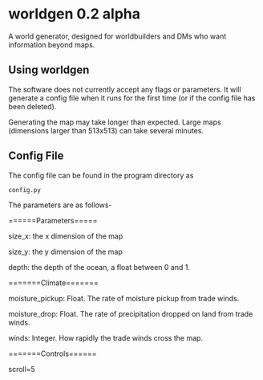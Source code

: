 worldgen 0.2 alpha
========

A world generator, designed for worldbuilders and DMs who want information beyond maps.

## Using worldgen

The software does not currently accept any flags or parameters. It will generate a config file when it runs for the first time (or if the config file has been deleted).

Generating the map may take longer than expected. Large maps (dimensions larger than 513x513) can take several minutes.

## Config File

The config file can be found in the program directory as

    config.py

The parameters are as follows-

======Parameters=====

size_x: the x dimension of the map

size_y: the y dimension of the map

depth: the depth of the ocean, a float between 0 and 1.

=======Climate=======

moisture_pickup: Float. The rate of moisture pickup from trade winds.

moisture_drop: Float. The rate of precipitation dropped on land from trade winds.

winds: Integer. How rapidly the trade winds cross the map.

=======Controls======

scroll=5